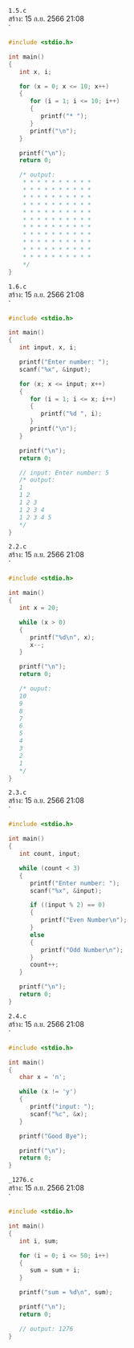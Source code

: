 `1.5.c`<br>
สร้าง: 15 ก.ย. 2566 21:08<br>`
```c 
#include <stdio.h>

int main()
{
   int x, i;

   for (x = 0; x <= 10; x++)
   {
      for (i = 1; i <= 10; i++)
      {
         printf("* ");
      }
      printf("\n");
   }

   printf("\n");
   return 0;

   /* output:
    * * * * * * * * * *
    * * * * * * * * * *
    * * * * * * * * * *
    * * * * * * * * * *
    * * * * * * * * * *
    * * * * * * * * * *
    * * * * * * * * * *
    * * * * * * * * * *
    * * * * * * * * * *
    * * * * * * * * * *
    * * * * * * * * * *
    */
}

```
`1.6.c`<br>
สร้าง: 15 ก.ย. 2566 21:08<br>`
```c 
#include <stdio.h>

int main()
{
   int input, x, i;

   printf("Enter number: ");
   scanf("%x", &input);

   for (x; x <= input; x++)
   {
      for (i = 1; i <= x; i++)
      {
         printf("%d ", i);
      }
      printf("\n");
   }

   printf("\n");
   return 0;

   // input: Enter number: 5
   /* output:
   1
   1 2
   1 2 3
   1 2 3 4
   1 2 3 4 5
   */
}

```
`2.2.c`<br>
สร้าง: 15 ก.ย. 2566 21:08<br>`
```c 
#include <stdio.h>

int main()
{
   int x = 20;

   while (x > 0)
   {
      printf("%d\n", x);
      x--;
   }

   printf("\n");
   return 0;

   /* ouput:
   10
   9
   8
   7
   6
   5
   4
   3
   2
   1
   */
}

```
`2.3.c`<br>
สร้าง: 15 ก.ย. 2566 21:08<br>`
```c 
#include <stdio.h>

int main()
{
   int count, input;

   while (count < 3)
   {
      printf("Enter number: ");
      scanf("%x", &input);

      if ((input % 2) == 0)
      {
         printf("Even Number\n");
      }
      else
      {
         printf("Odd Number\n");
      }
      count++;
   }

   printf("\n");
   return 0;
}

```
`2.4.c`<br>
สร้าง: 15 ก.ย. 2566 21:08<br>`
```c 
#include <stdio.h>

int main()
{
   char x = 'n';

   while (x != 'y')
   {
      printf("input: ");
      scanf("%c", &x);
   }

   printf("Good Bye");

   printf("\n");
   return 0;
}

```
`_1276.c`<br>
สร้าง: 15 ก.ย. 2566 21:08<br>`
```c 
#include <stdio.h>

int main()
{
   int i, sum;

   for (i = 0; i <= 50; i++)
   {
      sum = sum + i;
   }

   printf("sum = %d\n", sum);

   printf("\n");
   return 0;

   // output: 1276
}

```
